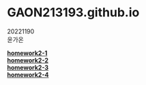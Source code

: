 # GAON213193.github.io

20221190    
윤가온<br>


[**homework2-1**](https://GAON213193.github.io/main/homework202-1.html)<br>
[**homework2-2**](https://github.com/GAON213193/GAON213193.github.io/blob/main/homework%202-2.html)<br>
[**homework2-3**](https://github.com/GAON213193/GAON213193.github.io/blob/main/homework%202-3.html)<br>
[**homework2-4**](https://github.com/GAON213193/GAON213193.github.io/blob/main/homework%202-4.html)
